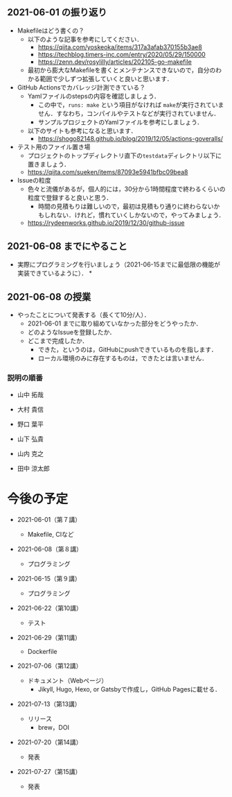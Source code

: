 ## 2021-06-01 の振り返り

* Makefileはどう書くの？
  * 以下のような記事を参考にしてください．
    * https://qiita.com/yoskeoka/items/317a3afab370155b3ae8
    * https://techblog.timers-inc.com/entry/2020/05/29/150000
    * https://zenn.dev/rosylilly/articles/202105-go-makefile
  * 最初から膨大なMakefileを書くとメンテナンスできないので，自分のわかる範囲で少しずつ拡張していくと良いと思います．
* GitHub Actionsでカバレッジ計測できている？
  * Yamlファイルのstepsの内容を確認しましょう．
    * この中で，`runs: make` という項目がなければ `make`が実行されていません．すなわち，コンパイルやテストなどが実行されていません．
    * サンプルプロジェクトのYamlファイルを参考にしましょう．
  * 以下のサイトも参考になると思います．
    * https://shogo82148.github.io/blog/2019/12/05/actions-goveralls/
* テスト用のファイル置き場
  * プロジェクトのトップディレクトリ直下の`testdata`ディレクトリ以下に置きましょう．
  * https://qiita.com/sueken/items/87093e5941bfbc09bea8
* Issueの粒度
  * 色々と流儀があるが，個人的には，30分から1時間程度で終わるくらいの粒度で登録すると良いと思う．
    * 時間の見積もりは難しいので，最初は見積もり通りに終わらないかもしれない．けれど，慣れていくしかないので，やってみましょう．
  * https://rydeenworks.github.io/2019/12/30/github-issue

## 2021-06-08 までにやること

* 実際にプログラミングを行いましょう（2021-06-15までに最低限の機能が実装できているように）．
  * 

## 2021-06-08 の授業

* やったことについて発表する（長くて10分/人）．
  * 2021-06-01 までに取り組めていなかった部分をどうやったか．
  * どのようなIssueを登録したか．
  * どこまで完成したか．
    * できた，というのは，GitHubにpushできているものを指します．
    * ローカル環境のみに存在するものは，できたとは言いません．

### 説明の順番

* 山中 拓哉

* 大村 貴信

* 野口 葉平

* 山下 弘貴

* 山内 克之

* 田中 涼太郎

# 今後の予定

* 2021-06-01（第７講）
  * Makefile, CIなど
* 2021-06-08（第８講）
  * プログラミング
* 2021-06-15（第９講）
  * プログラミング
* 2021-06-22（第10講）
  * テスト
* 2021-06-29（第11講）
  * Dockerfile
* 2021-07-06（第12講）
  * ドキュメント（Webページ）
    * Jikyll, Hugo, Hexo, or Gatsbyで作成し，GitHub Pagesに載せる．

* 2021-07-13（第13講）
  * リリース
    * brew，DOI
* 2021-07-20（第14講）
  * 発表
* 2021-07-27（第15講）
  * 発表